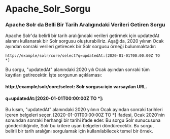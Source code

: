 # Apache_Solr_Sorgu
### Apache Solr da Belli Bir Tarih Aralıgındaki Verileri Getiren Sorgu
Apache Solr'da belirli bir tarih aralığındaki verileri getirmek için updatedAt alanını kullanarak bir Solr sorgusu oluşturabiliriz. Aşağıda, 2020 yılının Ocak ayından sonraki verileri getirecek bir Solr sorgusu örneği bulunmaktadır:
```
http://example/solr/core/select?q=updatedAt:[2020-01-01T00:00:00Z TO *]

```
Bu sorgu, "updatedAt" alanındaki 2020 yılı Ocak ayından sonraki tüm kayıtları getirecektir. İşte sorgunun açıklaması:

#### http://example/solr/core/select: Solr sorgusu için varsayılan URL.
#### q=updatedAt:[2020-01-01T00:00:00Z TO *]: 
Bu kısım, "updatedAt" alanındaki 2020 yılının Ocak ayından sonraki tarihleri içeren belgeleri seçer. 
[2020-01-01T00:00:00Z TO *] ifadesi, Ocak 2020'nin sonundan sonraki herhangi bir tarihi ifade eder.
Bu sorgu Solr sunucusuna gönderildiğinde, Solr bu kritere uyan belgeleri döndürecektir. Bu sorgu, belirli bir tarih aralığını sorgulamak için kullanılabilecek temel bir örnek.
